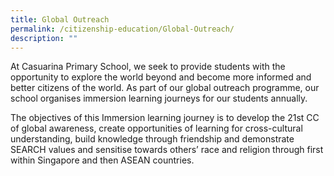```yaml
---
title: Global Outreach
permalink: /citizenship-education/Global-Outreach/
description: ""
---
```

At Casuarina Primary School, we seek to provide students with the opportunity to explore the world beyond and become more informed and better citizens of the world. As part of our global outreach programme, our school organises immersion learning journeys for our students annually.

  

The objectives of this Immersion learning journey is to develop the 21st CC of global awareness, create opportunities of learning for cross-cultural understanding, build knowledge through friendship and demonstrate SEARCH values and sensitise towards others’ race and religion through first within Singapore and then ASEAN countries.
